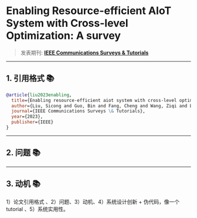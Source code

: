 # Enabling Resource-efficient AIoT System with Cross-level Optimization: A survey

> 发表期刊: **[IEEE Communications Surveys & Tutorials](https://ieeexplore.ieee.org/document/10265028)**

---

## 1. 引用格式 📚

```bibtex
@article{liu2023enabling,
  title={Enabling resource-efficient aiot system with cross-level optimization: A survey},
  author={Liu, Sicong and Guo, Bin and Fang, Cheng and Wang, Ziqi and Luo, Shiyan and Zhou, Zimu and Yu, Zhiwen},
  journal={IEEE Communications Surveys \& Tutorials},
  year={2023},
  publisher={IEEE}
}
```

---

## 2. 问题 📚

---

## 3. 动机 📚


1）论文引用格式 、2）问题、3）动机、4）系统设计创新 + 伪代码，像一个tutorial 、5）系统实用性。 


